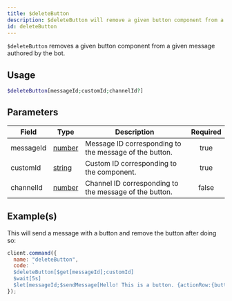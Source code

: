 ```yaml
---
title: $deleteButton
description: $deleteButton will remove a given button component from a given message authored by the bot.
id: deleteButton
---
```


`$deleteButton` removes a given button component from a given message authored by the bot.

## Usage

```php
$deleteButton[messageId;customId;channelId?]
```

## Parameters

| Field     | Type                                                                                              | Description                                            | Required |
| --------- | ------------------------------------------------------------------------------------------------- | ------------------------------------------------------ | :------: |
| messageId | [number](https://developer.mozilla.org/en-US/docs/Web/JavaScript/Reference/Global_Objects/Number) | Message ID corresponding to the message of the button. |   true   |
| customId  | [string](https://developer.mozilla.org/en-US/docs/Web/JavaScript/Reference/Global_Objects/String) | Custom ID corresponding to the component.              |   true   |
| channelId | [number](https://developer.mozilla.org/en-US/docs/Web/JavaScript/Reference/Global_Objects/Number) | Channel ID corresponding to the message of the button. |  false   |

## Example(s)

This will send a message with a button and remove the button after doing so:

```js
client.command({
  name: "deleteButton",
  code: `
  $deleteButton[$get[messageId];customId]
  $wait[5s]
  $let[messageId;$sendMessage[Hello! This is a button. {actionRow:{button:I'm a button!:primary:customId:false}};true]]` // saving the message Id for later! 
});
```
